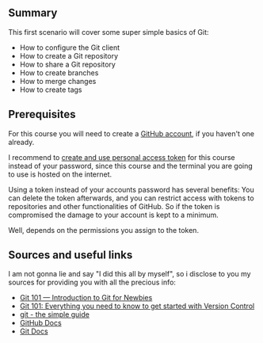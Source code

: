 ## Summary

This first scenario will cover some super simple basics of Git:

* How to configure the Git client
* How to create a Git repository
* How to share a Git repository
* How to create branches
* How to merge changes
* How to create tags

## Prerequisites

For this course you will need to create a [GitHub account][1], if you haven't one already.

I recommend to [create and use personal access token][2] for this course instead of your password, since this course and the terminal you are going to use is hosted on the internet.

Using a token instead of your accounts password has several benefits: You can delete the token afterwards, and you can restrict access with tokens to repositories and other functionalities of GitHub. So if the token is compromised the damage to your account is kept to a minimum.

Well, depends on the permissions you assign to the token.

## Sources and useful links

I am not gonna lie and say "I did this all by myself", so i disclose to you my sources for providing you with all the precious info:

* [Git 101 — Introduction to Git for Newbies][3]
* [Git 101: Everything you need to know to get started with Version Control][4]
* [git - the simple guide][5]
* [GitHub Docs][6]
* [Git Docs][7]

[1]: https://github.com/join
[2]: https://docs.github.com/en/github/authenticating-to-github/creating-a-personal-access-token
[3]: https://medium.com/@itswisdomagain/git-101-introduction-to-git-for-newbies-bb14f6f9fc1
[4]: https://medium.com/dev-genius/git-101-everything-you-need-to-know-to-get-started-with-version-control-327e2a47af7b
[5]: https://rogerdudler.github.io/git-guide/
[6]: https://docs.github.com/en/github/
[7]: https://git-scm.com/doc
